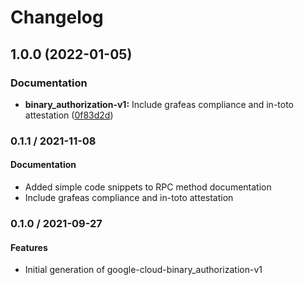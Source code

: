 # Changelog

## 1.0.0 (2022-01-05)


### Documentation

* **binary_authorization-v1:** Include grafeas compliance and in-toto attestation ([0f83d2d](https://github.com/googleapis/google-cloud-ruby/commit/0f83d2d35d6ef01e2f39bbeb55efabf7dcfeb6fe))

### 0.1.1 / 2021-11-08

#### Documentation

* Added simple code snippets to RPC method documentation
* Include grafeas compliance and in-toto attestation

### 0.1.0 / 2021-09-27

#### Features

* Initial generation of google-cloud-binary_authorization-v1
